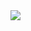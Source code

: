 <a href="https://github.com/KoljaB">
    <img src="https://github-stats-alpha.vercel.app/api?username=emingenc&cc=22272e&tc=37BCF6&ic=fff&bc=0000">
</a>
